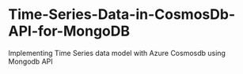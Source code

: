 # Time-Series-Data-in-CosmosDb-API-for-MongoDB
Implementing Time Series data model with Azure Cosmosdb using Mongodb API
